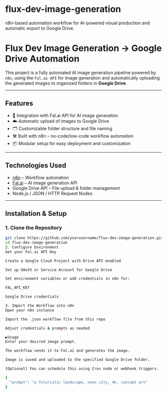 # flux-dev-image-generation
n8n-based automation workflow for AI-powered visual production and automatic export to Google Drive.
# Flux Dev Image Generation → Google Drive Automation

This project is a fully automated AI image generation pipeline powered by `n8n`, using the `Fal.ai API` for image generation and automatically uploading the generated images to organized folders in **Google Drive**.

---

## Features

- 🔗 Integration with Fal.ai API for AI image generation
- ☁️ Automatic upload of images to Google Drive
- 🗂️ Customizable folder structure and file naming
- 🛠️ Built with n8n – no-code/low-code workflow automation
- 📦 Modular setup for easy deployment and customization

---

## Technologies Used

- [n8n](https://n8n.io/) – Workflow automation
- [Fal.ai](https://fal.ai/) – AI image generation API
- Google Drive API – File upload & folder management
- Node.js / JSON / HTTP Request Nodes

---

## Installation & Setup

### 1. Clone the Repository

```bash
git clone https://github.com/yourusername/flux-dev-image-generation.git
cd flux-dev-image-generation
2. Configure Environment
Get your Fal.ai API Key

Create a Google Cloud Project with Drive API enabled

Set up OAuth or Service Account for Google Drive

Set environment variables or add credentials in n8n for:

FAL_API_KEY

Google Drive credentials

3. Import the Workflow into n8n
Open your n8n instance

Import the .json workflow file from this repo

Adjust credentials & prompts as needed

▶Usage
Enter your desired image prompt.

The workflow sends it to Fal.ai and generates the image.

Image is saved and uploaded to the specified Google Drive folder.

(Optional) You can schedule this using Cron node or webhook triggers.

{
  "prompt": "a futuristic landscape, neon city, 4k, concept art"
}
